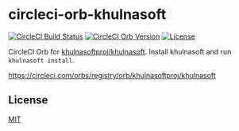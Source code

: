 # circleci-orb-khulnasoft

[![CircleCI Build Status](https://circleci.com/gh/khulnasoftproj/circleci-orb-khulnasoft.svg?style=shield "CircleCI Build Status")](https://circleci.com/gh/khulnasoftproj/circleci-orb-khulnasoft)
[![CircleCI Orb Version](https://badges.circleci.com/orbs/khulnasoftproj/khulnasoft.svg)](https://circleci.com/orbs/registry/orb/khulnasoftproj/khulnasoft)
[![License](http://img.shields.io/badge/license-mit-blue.svg?style=flat-square)](https://raw.githubusercontent.com/khulnasoftproj/circleci-orb-khulnasoft/main/LICENSE)

CircleCI Orb for [khulnasoftproj/khulnasoft](https://github.com/khulnasoftproj/khulnasoft).
Install khulnasoft and run `khulnasoft install`.

https://circleci.com/orbs/registry/orb/khulnasoftproj/khulnasoft

## License

[MIT](LICENSE)
